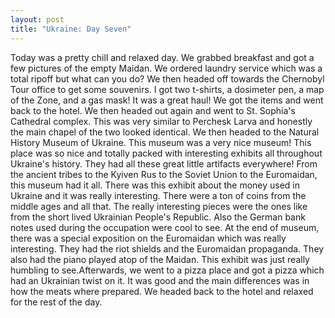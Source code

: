 ```yaml
---
layout: post
title: "Ukraine: Day Seven"
---
```


Today was a pretty chill and relaxed day. We grabbed breakfast and got a few pictures of the empty
Maidan. We ordered laundry service which was a total ripoff but what can you do? We then headed
off towards the Chernobyl Tour office to get some souvenirs. I got two t-shirts, a dosimeter pen, a
map of the Zone, and a gas mask! It was a great haul! We got the items and went back to the hotel.
We then headed out again and went to St. Sophia's Cathedral complex. This was very similar to
Perchesk Larva and honestly the main chapel of the two looked identical. We then headed to the
Natural History Museum of Ukraine. This museum was a very nice museum! This place was so nice
and totally packed with interesting exhibits all throughout Ukraine's history. They had all these great
little artifacts everywhere! From the ancient tribes to the Kyiven Rus to the Soviet Union to the
Euromaidan, this museum had it all. There was this exhibit about the money used in Ukraine and it
was really interesting. There were a ton of coins from the middle ages and all that. The really
interesting pieces were the ones like from the short lived Ukrainian People's Republic. Also the
German bank notes used during the occupation were cool to see. At the end of museum, there was a
special exposition on the Euromaidan which was really interesting. They had the riot shields and the
Euromaidan propaganda. They also had the piano played atop of the Maidan. This exhibit was just
really humbling to see.Afterwards, we went to a pizza place and got a pizza which had an Ukrainian
twist on it. It was good and the main differences was in how the meats where prepared. We headed
back to the hotel and relaxed for the rest of the day.
